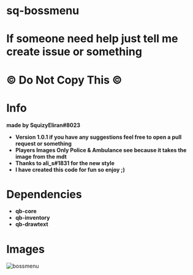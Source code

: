 # sq-bossmenu
# If someone need help just tell me create issue or something
# © Do Not Copy This ©
# Info
**made by SquizyEliran#8023**
- **Version 1.0.1 if you have any suggestions feel free to open a pull request or something**
- **Players Images Only Police & Ambulance see because it takes the image from the mdt**
- **Thanks to ali_s#1831 for the new style**
- **I have created this code for fun so enjoy ;)**
# Dependencies
- **qb-core**
- **qb-inventory**
- **qb-drawtext**
# Images

![bossmenu](https://i.gyazo.com/a3e32ae6affa7b7ed97a1e65a0ad6206.png)
